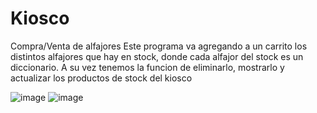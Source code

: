 # Kiosco
Compra/Venta de alfajores
Este programa va agregando a un carrito los distintos alfajores que hay en stock, donde cada alfajor del stock es un diccionario. A su vez tenemos la funcion de eliminarlo, mostrarlo y actualizar los productos de stock del kiosco 

![image](https://user-images.githubusercontent.com/62679123/176915344-f2744e0a-b61c-4f0b-bdec-fe5a9b02b95e.png)
![image](https://user-images.githubusercontent.com/62679123/176915519-b2f1061d-97e5-40a7-a362-953049c85a2f.png)


